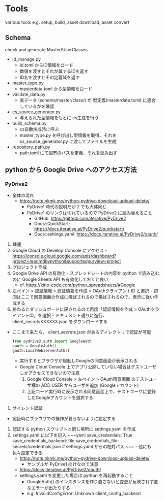# Tools
various tools e.g. setup, build, asset download, asset convert

## Schema

check and generate Master/UserClasses

- id_manage.py
  - id.toml からID情報をロード
  - 数値を渡すとそれが属するIDを返す
  - ID名を渡すとその定義域を返す
- master_type.py
  - masterdata.toml から型情報をロード
- validate_data.py
  - 実データ (schema/master/class/) が 型定義(masterdata.toml) に適合しているかを確認
- cs_source_generator.py
  - 与えられた型情報をもとに cs生成を行う
- build_schema.py
  - cs自動生成時に呼ぶ
  - master_type.py を呼び出し型情報を取得、それを cs_source_generator.py に渡してファイルを生成
- repository_path.py
  - path.toml にて固有のパスを定義、それを読み出す


## python から Google Drive へのアクセス方法

### PyDrive2

- 全体の流れ
  - https://note.nkmk.me/python-pydrive-download-upload-delete/
    - PyDrive1 時代の説明だが 2 でも大体同じ
    - PyDrive1 のリンクは切れているので PyDrive2 に読み替えること
      - GitHub: https://github.com/iterative/PyDrive2
      - Docs::QuickStart: https://docs.iterative.ai/PyDrive2/quickstart/
      - Docs::settings.yaml: https://docs.iterative.ai/PyDrive2/oauth/

1. 疎通
  1. Google Cloud の Develop Console にアクセス
    - https://console.cloud.google.com/apis/dashboard?project=readmdbypython&supportedpurview=project
  1. プロジェクト作成
  1. Google Drive API の有効化
    - スプレッドシートの内容を python で読み込むのに Google Sheets API も有効化しておくと良い
      - cf. https://kino-code.com/python_spreadsheets/#Google
  1. 左ペイン > 認証情報 > 認証情報を作成 > OAuthクライアントID と選択
    - 初回はここで同意画面の作成に飛ばされるので飛ばされるので、表示に従い作成する
  1. 終わるとダッシュボードに戻されるので再度「認証情報を作成 > OAuthクライアントID」を選択
    - ドキュメント通りに進行、client_secretsXXXXXX.json をダウンロードする
  - ここまで来たら、 client_secrets.json があるディレクトリで認証が可能
    ~~~py
    from pydrive2.auth import GoogleAuth
    gauth = GoogleAuth()
    gauth.LocalWebserverAuth()
    ~~~
    - 実行するとブラウザが起動しGoogleの同意画面が表示される
    - Google Cloud Console 上でアプリ公開していない場合はテストユーザしかアクセスできないので注意
      1. Google Cloud Console > 左ペイン > OAuth同意画面 のテストユーザ欄の ADD USER からユーザを追加 (Googleアカウント)
      1. 上記コード実行時に表示される同意画面上で、テストユーザに登録したGoogleアカウントを選択する
1. サイレント認証
  - 認証時にブラウザでの操作が要らないように設定する
  1. 認証する python スクリプトと同じ場所に settings.yaml を作成
  1. settings.yaml に以下を記入
    ~~~yaml
    save_credentials: True
    save_credentials_backend: file
    save_credentials_file: secrets/credentials.json # settings.yaml からの相対パス
    ~~~
    - 他にも色々設定できる
      - https://note.nkmk.me/python-pydrive-download-upload-delete/
        - サンプルが PyDrive1 向けなので注意
      - https://docs.iterative.ai/PyDrive2/oauth/
      - settings.yaml を変更した場合は python を再起動すること
        - GoogleAuth() のインスタンスを作り直さないと変更が反映されず変なエラーが出たりする
        - e.g. InvalidConfigError: Unknown client_config_backend




